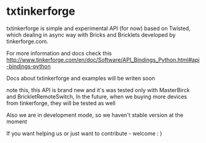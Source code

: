 # txtinkerforge

txtinkerforge is simple and experimental API (for now) based on Twisted, which dealing in async way with Bricks and Bricklets developed by tinkerforge.com. 

For more information and docs check this http://www.tinkerforge.com/en/doc/Software/API_Bindings_Python.html#api-bindings-python

Docs about txtinkerforge and examples will be writen soon

note this, this API is brand new and it's was tested only with MasterBirck and BrickletRemoteSwitch, In the future, when we buying more devices from tinkerforge, they will be tested as well

Also we are in development mode, so we haven't stable version at the moment

If you want helping us or just want to contribute - welcome : )
